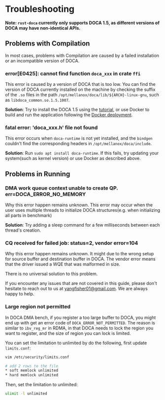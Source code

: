 # Troubleshooting

**Note: `rust-doca` currently only supports DOCA 1.5, as different versions of DOCA may have non-identical APIs.**

## Problems with Compilation

In most cases, problems with Compilation are caused by a failed installation or an incompatible version of DOCA.

### error[E0425]: cannot find function `doca_xxx` in crate `ffi`

This error is caused by a version of DOCA that is too low. You can find the version of DOCA currently installed on the machine by checking the suffix of the `.so` files in the path `/opt/mellanox/doca/lib/${ARCH}-linux-gnu`, such as `libdoca_common.so.1.5.1007`.

**Solution**: Try to install the DOCA 1.5 using the [tutorial](install.md), or use Docker to build
and run the application following the [Docker deployment](docker-deploy.md).

### fatal error: 'doca_xxx.h' file not found

This error occurs when `doca-runtime` is not yet installed, and the `bindgen` couldn't find the corresponding headers in `/opt/mellanox/doca/include`.

**Solution**: Run `sudo apt install doca-runtime`. If this fails, try updating your system(such as kernel version) or use Docker as described above.

## Problems in Running

### DMA work queue context unable to create QP. err=DOCA_ERROR_NO_MEMORY

Why this error happen remains unknown. This error may occur when the user uses multiple threads to initialize DOCA structures(e.g. when initializing all parts in benchmark)

**Solution**: Try adding a sleep command for a few milliseconds between each thread's creation.

### CQ received for failed job: status=2, vendor error=104

Why this error happen remains unknown. It might due to the wrong setup for source buffer and destination buffer in DOCA. The vendor error means that the driver issued a WQE that was malformed in size.

There is no universal solution to this problem.

If you encounter any issues that are not covered in this guide, please don't hesitate to reach out to us at [yangfisher01@gmail.com](yangfisher01@gmail.com). We are always happy to help.


### Large region not permitted

In DOCA DMA bench, if you register a too large buffer to DOCA, you might end up with get an error code of `DOCA_ERROR_NOT_PERMITTED`. The reason is similar to `ibv_reg_mr` in RDMA, in that DOCA needs to lock the region you want to register, and the size of region you can lock is limited. 

You can set the limitation to unlimited by do the following, first update `limits.conf`:

```bash
vim /etc/security/limits.conf

# add 2 rows to the file
* soft memlock unlimited
* hard memlock unlimited
```

Then, set the limitation to unlimited:

```bash
ulimit -l unlimited
```